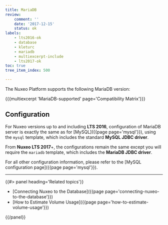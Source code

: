 ```yaml
---
title: MariaDB
review:
    comment: ''
    date: '2017-12-15'
    status: ok
labels:
    - lts2016-ok
    - database
    - kleturc
    - mariadb
    - multiexcerpt-include
    - lts2017-ok
toc: true
tree_item_index: 500

---
```

The Nuxeo Platform supports the following MariaDB version:

{{{multiexcerpt 'MariaDB-supported' page='Compatibility Matrix'}}}

## Configuration

For Nuxeo versions up to and including **LTS 2016**, configuration of MariaDB server is exactly the same as for [MySQL]({{page page='mysql'}}), using the `mysql` template, which includes the standard **MySQL JDBC driver**.

From **Nuxeo LTS 2017**+, the configurations remain the same except you will require the `mariadb` template, which includes the **MariaDB JDBC driver**.

For all other configuration information, please refer to the [MySQL configuration page]({{page page='mysql'}}).

* * *

<div class="row" data-equalizer data-equalize-on="medium"><div class="column medium-6">{{#> panel heading='Related topics'}}

- [Connecting Nuxeo to the Database]({{page page='connecting-nuxeo-to-the-database'}})
- [How to Estimate Volume Usage]({{page page='how-to-estimate-volume-usage'}})

{{/panel}}</div><div class="column medium-6">

&nbsp;

</div></div>
